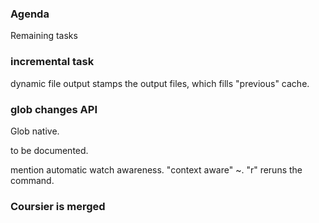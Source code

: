 ### Agenda

Remaining tasks


### incremental task

dynamic file output stamps the output files, which fills "previous" cache.

### glob changes API

Glob native.

to be documented.

mention automatic watch awareness.
"context aware" ~.
"r" reruns the command.

### Coursier is merged

